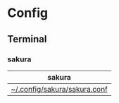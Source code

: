 

# Config


## Terminal


### sakura

| sakura |
| --- |
| [~/.config/sakura/sakura.conf](../../asset/overlay/etc/skel/.config/.config/sakura/sakura.conf) |
